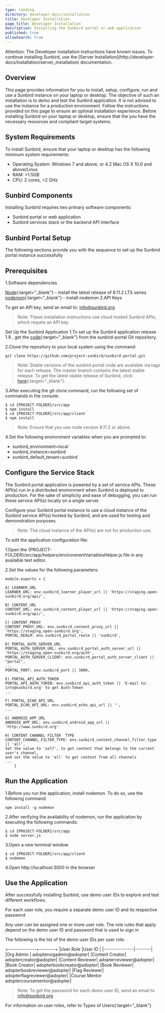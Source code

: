 ```yaml
---
type: landing
directory: developer-docs/installation
title: Developer Installation
page_title: Developer Installation
description: Installing the Sunbird portal or web application
published: true
allowSearch: true
---
```

<div class="VersionNotification">
 Attention: The Developer installation instructions have known issues. To continue installing Sunbird, use the [Server Installation](http://developer-docs/installation/server_installation) documentation.

## Overview
This page provides information for you to install, setup, configure, run and use a Sunbird instance on your laptop or desktop. The objective of such an installation is to demo and test the Sunbird application. It is not advised to use the instance for a production environment. Follow the instructions provided on this page to ensure an optimal installation experience. Before installing Sunbird on your laptop or desktop, ensure that the you have the necessary resources and compliant target systems.

## System Requirements
To install Sunbird, ensure that your laptop or desktop has the following minimum system requirements:

- Operating System: Windows 7 and above, or 4.2 Mac OS X 10.0 and above/Linux
- RAM: >1.5GB
- CPU: 2 cores, >2 GHz

## Sunbird Components
Installing Sunbird requires two primary software components:

- Sunbird portal or web application
- Sunbird services stack or the backend API interface

## Sunbird Portal Setup
The following sections provide you with the sequence to set up the Sunbird portal instance successfully

## Prerequisites
1.Software dependencies

[Node](https://nodejs.org/en/download/){:target="_blank"} - install the latest release of 8.11.2 LTS series
[nodemon](https://www.npmjs.com/package/nodemon){:target="_blank"} - install nodemon
2.API Keys

To get an API key, send an email to: info@sunbird.org
>Note: These installation instructions use cloud hosted Sunbird APIs, which require an API key.

Set Up the Sunbird Application
1.To set up the Sunbird application release 1.9 , get the [code](https://github.com/project-sunbird/sunbird-portal){:target="_blank"} from the sunbird-portal Git repository.

2.Clone the repository to your local system using the command:

	git clone https://github.com/project-sunbird/sunbird-portal.git

>Note: Stable versions of the sunbird portal code are available via tags for each release. The master branch contains the latest stable release. To get the latest stable release of Sunbird, click [here](https://github.com/project-sunbird/sunbird-portal/){:target="_blank"}.

3.After executing the git clone command, run the following set of commands in the console:

   	$ cd {PROJECT-FOLDER}/src/app
   	$ npm install
   	$ cd {PROJECT-FOLDER}/src/app/client
   	$ npm install
>Note: Ensure that you use node version 8.11.2 or above.

4.Set the following environment variables when you are prompted to:

- sunbird_environment=local 
- sunbird_instance=sunbird
- sunbird_default_tenant=sunbird

## Configure the Service Stack
The Sunbird portal application is powered by a set of service APIs. These API(s) run in a distributed environment when Sunbird is deployed to production. For the sake of simplicity and ease of debugging, you can run these service API(s) locally on a single server.

Configure your Sunbird portal instance to use a cloud instance of the Sunbird service API(s) hosted by Sunbird, and are used for testing and demonstration purposes.

>Note: The cloud instance of the API(s) are not for production use.

To edit the application configuration file:

1.Open the {PROJECT-FOLDER}/src/app/helpers/environmentVariablesHelper.js file in any available text editor.

2.Set the values for the following parameters:

    module.exports = {
        
	A) LEARNER_URL   
   	LEARNER_URL: env.sunbird_learner_player_url || 'https://staging.open-sunbird.org/api/',                    
      
	B) CONTENT_URL
   	CONTENT_URL: env.sunbird_content_player_url || 'https://staging.open-sunbird.org/api/',                   
        
	C) CONTENT_PROXY  
   	CONTENT_PROXY_URL: env.sunbird_content_proxy_url || 'https://staging.open-sunbird.org',                    
   	PORTAL_REALM: env.sunbird_portal_realm || 'sunbird',
        
	D) PORTAL_AUTH_SERVER_URL
   	PORTAL_AUTH_SERVER_URL: env.sunbird_portal_auth_server_url || 'https://staging.open-sunbird.org/auth',     
   	PORTAL_AUTH_SERVER_CLIENT: env.sunbird_portal_auth_server_client || "portal",
   	...
   	PORTAL_PORT: env.sunbird_port || 3000,
        	
	E) PORTAL_API_AUTH_TOKEN     
   	PORTAL_API_AUTH_TOKEN: env.sunbird_api_auth_token || 'E-mail to: info@sunbird.org' to get Auth-Token 
   	...
        
	F) PORTAL_ECHO_API_URL
   	PORTAL_ECHO_API_URL: env.sunbird_echo_api_url || '',                                                       
   	...
	
	G) ANDROID_APP_URL
   	ANDROID_APP_URL: env.sunbird_android_app_url || 'http://www.sunbird.org'   

	H) CONTENT CHANNEL FILTER  TYPE
   	CONTENT_CHANNEL_FILTER_TYPE: env.sunbird_content_channel_filter_type || 'all',
   	Set the value to 'self', to get content that belongs to the current user's channel, 
   	and set the value to 'all' to get content from all channels
   	...
   		}
## Run the Application
1.Before you run the application, install nodemon. To do so, use the following command:

	npm install -g nodemon

2.After verifying the availability of nodemon, run the application by executing the following commands:

	$ cd {PROJECT-FOLDER}/src/app
	$ node server.js
3.Open a new terminal window

	$ cd {PROJECT-FOLDER}/src/app/client
	$ nodemon
4.Open http://localhost:3000 in the browser

## Use the Application
After successfully installing Sunbird, use demo user IDs to explore and test different workflows.

For each user role, you require a separate demo user ID and its respective password

Any user can be assigned one or more user role. The role rules that apply depend on the demo user ID and password that is used to sign in

The following is the list of the demo user IDs per user role:

 +--------------+--------+
|User Role	|User ID |
|---------------|--------|
|Org Admin |	adopterorgadmin@adopter|
|Content Creator|	adoptercreator@adopter|
|Content Reviewer|	adopterreviewer@adopter|
|Book Creator|	adopterbookcreator@adopter|
|Book Reviewer|	adopterbookreviewer@adopter|
|Flag Reviewer|	adopterflagreviewer@adopter|
|Course Mentor	adoptercoursementor@adopter|
>Note: To get the password for each demo user ID, send an email to info@sunbird.org

For information on user roles, refer to Types of Users{:target="_blank"}
